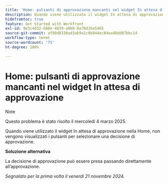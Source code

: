 ```yaml
---
title: 'Home: pulsanti di approvazione mancanti nel widget In attesa di approvazione'
description: Quando viene utilizzato il widget In attesa di approvazione nella Home, non vengono visualizzati i pulsanti per selezionare una decisione di approvazione.
hidefromtoc: true
feature: Get Started with Workfront
exl-id: 9e3c4d32-680e-4839-a0b8-8a70d16e5465
source-git-commit: af98d8330ad3ab9a1c0b844ec84ea40dd87bbc14
workflow-type: tm+mt
source-wordcount: '75'
ht-degree: 100%

---
```


# Home: pulsanti di approvazione mancanti nel widget In attesa di approvazione


>[!NOTE]
>
>Questo problema è stato risolto il mercoledì 4 marzo 2025.


Quando viene utilizzato il widget In attesa di approvazione nella Home, non vengono visualizzati i pulsanti per selezionare una decisione di approvazione.

**Soluzione alternativa**

La decisione di approvazione può essere presa passando direttamente all’approvazione.

_Segnalato per la prima volta il venerdì 21 novembre 2024._
